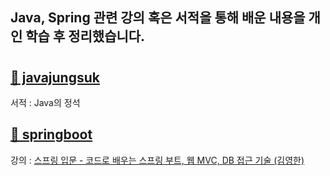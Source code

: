 ## Java, Spring 관련 강의 혹은 서적을 통해 배운 내용을 개인 학습 후 정리했습니다.

#

## [📁 javajungsuk](https://github.com/mirimy97/java.spring/tree/master/javajungsuk)

서적 : Java의 정석

## [📁 springboot](https://github.com/mirimy97/java.spring/tree/master/springboot/hello-spring)

강의 : [스프링 입문 - 코드로 배우는 스프링 부트, 웹 MVC, DB 접근 기술 (김영한)](https://www.inflearn.com/course/%EC%8A%A4%ED%94%84%EB%A7%81-%EC%9E%85%EB%AC%B8-%EC%8A%A4%ED%94%84%EB%A7%81%EB%B6%80%ED%8A%B8/dashboard)

